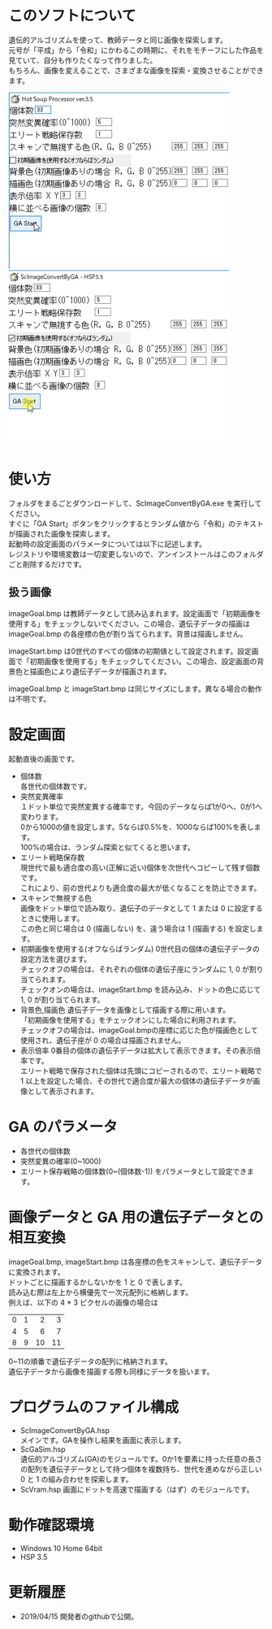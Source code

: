 # このソフトについて
遺伝的アルゴリズムを使って、教師データと同じ画像を探索します。  
元号が「平成」から「令和」にかわるこの時期に、それをモチーフにした作品を見ていて、自分も作りたくなって作りました。  
もちろん、画像を変えることで、さまざまな画像を探索・変換させることができます。  

![初期値ランダムの画像探索](ReadMeResource/初期値ランダムの画像探索.gif)
![初期値「平成」の画像探索](ReadMeResource/初期値「平成」の画像探索.gif)

# 使い方
フォルダをまるごとダウンロードして、ScImageConvertByGA.exe を実行してください。  
すぐに「GA Start」ボタンをクリックするとランダム値から「令和」のテキストが描画された画像を探索します。  
起動時の設定画面のパラメータについては以下に記述します。  
レジストリや環境変数は一切変更しないので、アンインストールはこのフォルダごと削除するだけです。

## 扱う画像
imageGoal.bmp は教師データとして読み込まれます。設定画面で「初期画像を使用する」をチェックしないでください。この場合、遺伝子データの描画は imageGoal.bmp の各座標の色が割り当てられます。背景は描画しません。  

imageStart.bmp は0世代のすべての個体の初期値として設定されます。設定画面で「初期画像を使用する」をチェックしてください。この場合、設定画面の背景色と描画色により遺伝子データが描画されます。

imageGoal.bmp と imageStart.bmp は同じサイズにします。異なる場合の動作は不明です。

# 設定画面
起動直後の画面です。  

* 個体数  
各世代の個体数です。
* 突然変異確率  
１ドット単位で突然変異する確率です。今回のデータならば1が0へ、0が1へ変わります。  
0から1000の値を設定します。5ならば0.5%を、1000ならば100%を表します。  
100%の場合は、ランダム探索と似てくると思います。
* エリート戦略保存数  
現世代で最も適合度の高い(正解に近い)個体を次世代へコピーして残す個数です。  
これにより、前の世代よりも適合度の最大が低くなることを防止できます。
* スキャンで無視する色  
画像をドット単位で読み取り、遺伝子のデータとして 1 または 0 に設定するときに使用します。  
この色と同じ場合は 0 (描画しない) を、違う場合は 1 (描画する) を設定します。
* 初期画像を使用する(オフならばランダム)
0世代目の個体の遺伝子データの設定方法を選びます。  
チェックオフの場合は、それぞれの個体の遺伝子座にランダムに 1, 0 が割り当てられます。  
チェックオンの場合は、imageStart.bmp を読み込み、ドットの色に応じて 1, 0 が割り当てられます。
* 背景色,描画色
遺伝子データを画像として描画する際に用います。  
「初期画像を使用する」をチェックオンにした場合に利用されます。  
チェックオフの場合は、imageGoal.bmpの座標に応じた色が描画色として使用され、遺伝子座が 0 の場合は描画されません。
* 表示倍率
0番目の個体の遺伝子データは拡大して表示できます。その表示倍率です。  
エリート戦略で保存された個体は先頭にコピーされるので、エリート戦略で 1 以上を設定した場合、その世代で適合度が最大の個体の遺伝子データが画像として表示されます。

# GA のパラメータ
* 各世代の個体数
* 突然変異の確率(0~1000)
* エリート保存戦略の個体数(0~(個体数-1))
をパラメータとして設定できます。

# 画像データと GA 用の遺伝子データとの相互変換
imageGoal.bmp, imageStart.bmp は各座標の色をスキャンして、遺伝子データに変換されます。  
ドットごとに描画するかしないかを 1 と 0 で表します。  
読み込む際は左上から横優先で一次元配列に格納します。  
例えば、以下の 4 * 3 ピクセルの画像の場合は    

|||||
|---:|---:|---:|---:|
|0|1|2|3|
|4|5|6|7|
|8|9|10|11|

0~11の順番で遺伝子データの配列に格納されます。  
遺伝子データから画像を描画する際も同様にデータを扱います。

# プログラムのファイル構成
* ScImageConvertByGA.hsp  
メインです。GAを操作し結果を画面に表示します。
* ScGaSim.hsp  
遺伝的アルゴリズム(GA)のモジュールです。0か1を要素に持った任意の長さの配列を遺伝子データとして持つ個体を複数持ち、世代を進めながら正しい 0 と 1 の組み合わせを探索します。
* ScVram.hsp
画面にドットを高速で描画する（はず）のモジュールです。

# 動作確認環境
* Windows 10 Home 64bit
* HSP 3.5

# 更新履歴
* 2019/04/15 開発者のgithubで公開。